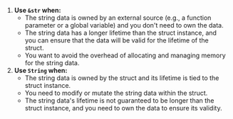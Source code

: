 1. **Use `&str` when:**
    - The string data is owned by an external source (e.g., a function parameter or a global variable) and you don't need to own the data.
    - The string data has a longer lifetime than the struct instance, and you can ensure that the data will be valid for the lifetime of the struct.
    - You want to avoid the overhead of allocating and managing memory for the string data.
2. **Use `String` when:**
    - The string data is owned by the struct and its lifetime is tied to the struct instance.
    - You need to modify or mutate the string data within the struct.
    - The string data's lifetime is not guaranteed to be longer than the struct instance, and you need to own the data to ensure its validity.